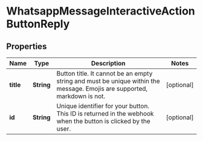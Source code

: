 

# WhatsappMessageInteractiveActionButtonReply


## Properties

| Name | Type | Description | Notes |
|------------ | ------------- | ------------- | -------------|
|**title** | **String** | Button title. It cannot be an empty string and must be unique within the message. Emojis are supported, markdown is not. |  [optional] |
|**id** | **String** | Unique identifier for your button. This ID is returned in the webhook when the button is clicked by the user. |  [optional] |



